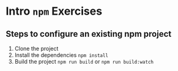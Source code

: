 # Intro `npm` Exercises

## Steps to configure an existing npm project

1. Clone the project
1. Install the dependencies `npm install`
1. Build the project `npm run build` or `npm run build:watch`

